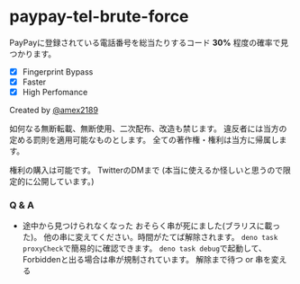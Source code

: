 # paypay-tel-brute-force

PayPayに登録されている電話番号を総当たりするコード **30%**
程度の確率で見つかります。

- [x] Fingerprint Bypass
- [x] Faster
- [x] High Perfomance

Created by [@amex2189](https://twitter.com/amex2189)

<!-- Created by @amex2189 -->

如何なる無断転載、無断使用、二次配布、改造も禁じます。
違反者には当方の定める罰則を適用可能なものとします。
全ての著作権・権利は当方に帰属します。

権利の購入は可能です。 TwitterのDMまで
(本当に使えるか怪しいと思うので限定的に公開しています。)

### Q & A

- 途中から見つけられなくなった
おそらく串が死にました(ブラリスに載った)。
他の串に変えてください。時間がたてば解除されます。
`deno task proxyCheck`で簡易的に確認できます。
`deno task debug`で起動して、Forbiddenと出る場合は串が規制されています。
解除まで待つ or 串を変える